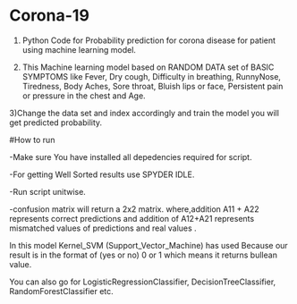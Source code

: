 # Corona-19
1) Python Code for Probability prediction for corona disease for patient using machine learning model.  

2) This Machine learning model based on RANDOM DATA set of BASIC SYMPTOMS like Fever, 	Dry cough,	Difficulty in breathing, RunnyNose,	Tiredness,	Body Aches,	Sore throat,	Bluish lips or face,	Persistent pain or pressure in the chest and Age.

3)Change the data set and index accordingly and train the model you will get predicted probability.

#How to run

-Make sure You have installed all depedencies required for script.

-For getting Well Sorted results use SPYDER IDLE.

-Run script unitwise. 

-confusion matrix will return a 2x2 matrix. where,addition A11 + A22 represents correct predictions and addition of A12+A21 represents mismatched values of predictions and real values . 


In this model Kernel_SVM (Support_Vector_Machine) has used Because our result is in the format of (yes or no) 0 or 1 which means it returns bullean value. 

You can also go for  LogisticRegressionClassifier, DecisionTreeClassifier, RandomForestClassifier etc.
